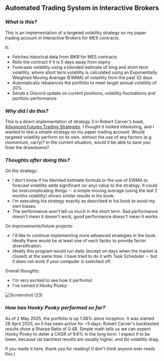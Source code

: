 ## **Automated Trading System in Interactive Brokers**

### _What is this?_

This is an implementation of a targeted volatility strategy on my paper trading account in Interactive Brokers for MES contracts.

It:
- Fetches historical data from IBKR for MES contracts
- Rolls the contract if it is 5 days away from expiry
- Forecasts volatility using a blended estimate of long and short term volatility, where short term volatility is calculated using an Exponentially Weighted Moving Average (EWMA) of volatility from the past 32 days
- Automatically rebalances the portfolio to meet target annual volatility of 20%
- Sends a Discord update on current positions, volatility fluctuations and portfolio performance

### _Why did I do this?_

This is a direct implementation of strategy 3 in Robert Carver's book, [Advanced Futures Trading Strategies](https://qoppac.blogspot.com/2023/04/advanced-futures-trading-strategies.html).
I thought it looked interesting, and I wanted to test a simple strategy on my paper trading account.
Would targeted volatility perform on its own, without the use of any factors (e.g. momentum, carry)? 
In the current situation, would it be able to save you from the drawdowns?

### _Thoughts after doing this?_

On the strategy:
- I don't know if his blended estimate formula or the use of EWMA to forecast volatility adds significant (or any) value to the strategy.
It could be overcomplicating things -- a simple moving average (using the last 2 months volatility) shows similar results in his book.  
- I'm executing his strategy exactly as described in his book to avoid my own biases. 
- The performance won't tell us much in the short term. Bad performance doesn't mean it doesn't work, good performance doesn't mean it works. 

On improvements/future projects:
- I'd like to continue implementing more advanced strategies in the book. Ideally there would be at least one of each factor to provide factor diversification.
- Ideally this program would run daily (except on days when the market is closed) at the same time. I have tried to do it with Task Scheduler -- but it does not work if your computer is switched off. 

Overall thoughts:
- I'm very excited to see how it performs!
- I've named it Hooky Pooky:

![Screenshot (23)](https://gist.github.com/user-attachments/assets/e85ae621-a51c-42fb-b531-eb93e56ce02c)

### _How has Hooky Pooky performed so far?_

As of 2 May 2025, the portfolio is up 1.08% since inception. It was started 28 April 2025, so it has been active for ~5 days. 
Robert Carver's backtested results show a Sharpe Ratio of 0.48. Simple math tells us we can expect Hooky Pooky to delier a CAGR of 9.6% in the long term. I expect it to be lower, because (a) backtest results are usually higher, and (b) volatility drag.

If you made it here, thank you for reading! (I don't think anyone ever reads this.)
